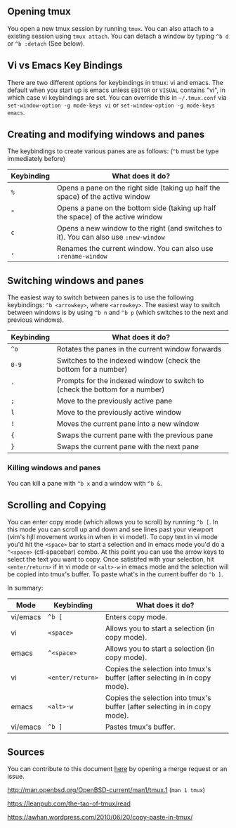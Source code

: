 ## Opening tmux

You open a new tmux session by running `tmux`. You can also attach to a existing session using `tmux attach`. You can detach a window by typing `^b d` or `^b :detach` (See below).

## Vi vs Emacs Key Bindings

There are two different options for keybindings in tmux: vi and emacs. The default when you start up is emacs unless `EDITOR` or `VISUAL` contains "vi", in which case vi keybindings are set. You can override this in `~/.tmux.conf` via `set-window-option -g mode-keys vi` or `set-window-option -g mode-keys emacs`.

## Creating and modifying windows and panes

The keybindings to create various panes are as follows: (`^b` must be type immediately before)

| Keybinding | What does it do? |
| --- | --- |
| `%` | Opens a pane on the right side (taking up half the space) of the active window |
| `"` | Opens a pane on the bottom side (taking up half the space) of the active window |
| `c` | Opens a new window to the right (and switches to it). You can also use `:new-window` |
| `,` | Renames the current window. You can also use `:rename-window` |

## Switching windows and panes

The easiest way to switch between panes is to use the following keybindings: `^b <arrowkey>`, where `<arrowkey>`. The easiest way to switch between windows is by using `^b n` and `^b p` (which switches to the next and previous windows).

| Keybinding | What does it do? |
| --- | --- |
| `^o` | Rotates the panes in the current window forwards |
| `0-9` | Switches to the indexed window (check the bottom for a number) |
| `'` | Prompts for the indexed window to switch to (check the bottom for a number) |
| `;` | Move to the previously active pane |
| `l` | Move to the previously active window |
| `!` | Moves the current pane into a new window |
| `{` | Swaps the current pane with the previous pane |
| `}` | Swaps the current pane with the next pane |

### Killing windows and panes

You can kill a pane with `^b x` and a window with `^b &`.

## Scrolling and Copying

You can enter copy mode (which allows you to scroll) by running `^b [`. In this mode you can scroll up and down and see lines past your viewport (vim's hjll movement works in when in vi mode!). To copy text in vi mode you'd hit the `<space>` bar to start a selection and in emacs mode you'd do a `^<space>` (ctl-spacebar) combo. At this point you can use the arrow keys to select the text you want to copy. Once satistifed with your selection, hit `<enter/return>` if in vi mode or `<alt>-w` in emacs mode and the selection will be copied into tmux's buffer. To paste what's in the current buffer do `^b ]`.

In summary:

| Mode | Keybinding | What does it do? |
| --- | --- | --- |
| vi/emacs | `^b [` | Enters copy mode. |
| vi | `<space>` | Allows you to start a selection (in copy mode). |
| emacs | `^<space>` | Allows you to start a selection (in copy mode). |
| vi | `<enter/return>` | Copies the selection into tmux's buffer (after selecting in in copy mode). |
| emacs | `<alt>-w` | Copies the selection into tmux's buffer (after selecting in in copy mode). |
| vi/emacs | `^b ]` | Pastes tmux's buffer. |

## Sources

You can contribute to this document [here](https://github.com/dylngg/living/tree/master/tmux) by opening a merge request or an issue.

<http://man.openbsd.org/OpenBSD-current/man1/tmux.1> (`man 1 tmux`)

<https://leanpub.com/the-tao-of-tmux/read>

<https://awhan.wordpress.com/2010/06/20/copy-paste-in-tmux/>
